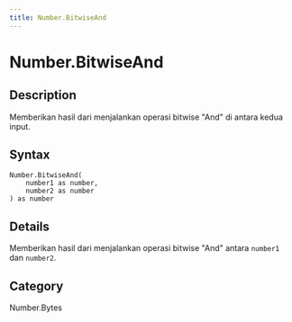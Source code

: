```yaml
---
title: Number.BitwiseAnd
---
```


# Number.BitwiseAnd


## Description

Memberikan hasil dari menjalankan operasi bitwise &#34;And&#34; di antara kedua input.


## Syntax

```powerquery
Number.BitwiseAnd(
    number1 as number,
    number2 as number
) as number
```


## Details

Memberikan hasil dari menjalankan operasi bitwise "And" antara <code>number1</code> dan <code>number2</code>.



## Category
Number.Bytes
